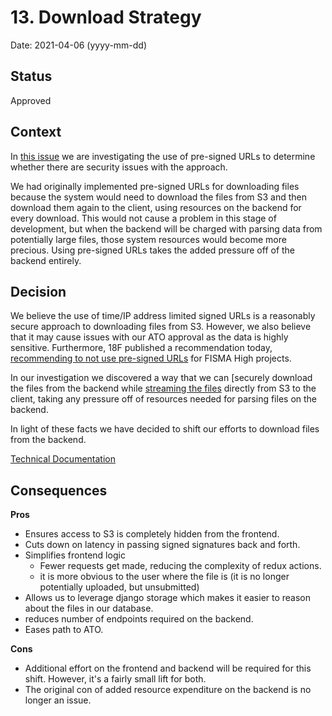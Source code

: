 # 13. Download Strategy

Date: 2021-04-06 (yyyy-mm-dd)

## Status

Approved

## Context

In [this issue](https://github.com/raft-tech/TANF-app/issues/771) we are investigating the use of pre-signed URLs to determine whether there are security issues with the approach.

We had originally implemented pre-signed URLs for downloading files because the system would need to download the files from S3 and then download them again to the client, using resources on the backend for every download. This would not cause a problem in this stage of development, but when the backend will be charged with parsing data from potentially large files, those system resources would become more precious. Using pre-signed URLs takes the added pressure off of the backend entirely.

## Decision

We believe the use of time/IP address limited signed URLs is a reasonably secure approach to downloading files from S3. However, we also believe that it may cause issues with our ATO approval as the data is highly sensitive. Furthermore, 18F published a recommendation today, [recommending to not use pre-signed URLs](https://engineering.18f.gov/security/cloud-services/) for FISMA High projects.

In our investigation we discovered a way that we can [securely download the files from the backend while [streaming the files](https://github.com/jschneier/django-storages/blob/master/storages/backends/s3boto3.py#L83) directly from S3 to the client, taking any pressure off of resources needed for parsing files on the backend. 

In light of these facts we have decided to shift our efforts to download files from the backend.

[Technical Documentation](../Technical-Documentation/data-file-downloads.md)

## Consequences

**Pros**
- Ensures access to S3 is completely hidden from the frontend.
- Cuts down on latency in passing signed signatures back and forth.
- Simplifies frontend logic
    - Fewer requests get made, reducing the complexity of redux actions.
    - it is more obvious to the user where the file is (it is no longer potentially uploaded, but unsubmitted)
- Allows us to leverage django storage which makes it easier to reason about the files in our database.
- reduces number of endpoints required on the backend.
- Eases path to ATO.


**Cons**
- Additional effort on the frontend and backend will be required for this shift. However, it's a fairly small lift for both.
- The original con of added resource expenditure on the backend is no longer an issue.
